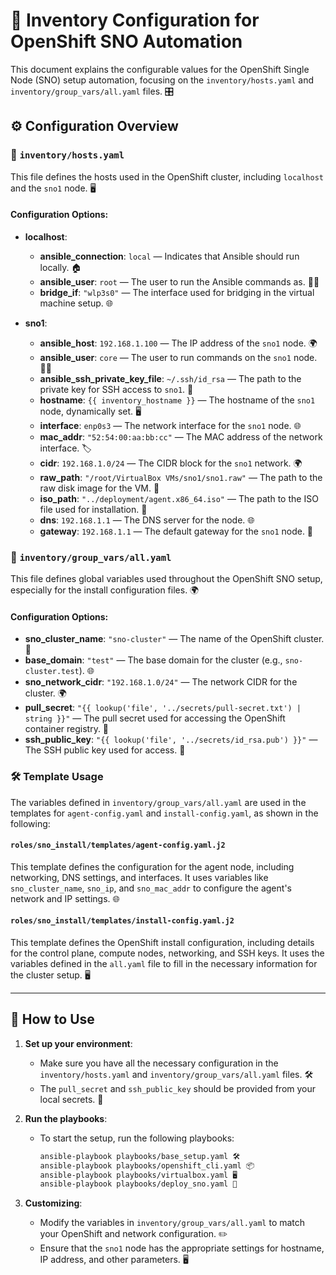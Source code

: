 # 📄 Inventory Configuration for OpenShift SNO Automation

This document explains the configurable values for the OpenShift Single Node (SNO) setup automation, focusing on the `inventory/hosts.yaml` and `inventory/group_vars/all.yaml` files. 🎛️

## ⚙️ Configuration Overview

### 📝 `inventory/hosts.yaml`

This file defines the hosts used in the OpenShift cluster, including `localhost` and the `sno1` node. 🖥️

#### Configuration Options:

- **localhost**:
  - **ansible_connection**: `local` — Indicates that Ansible should run locally. 🏠
  - **ansible_user**: `root` — The user to run the Ansible commands as. 👨‍💻
  - **bridge_if**: `"wlp3s0"` — The interface used for bridging in the virtual machine setup. 🌐

- **sno1**:
  - **ansible_host**: `192.168.1.100` — The IP address of the `sno1` node. 🌍
  - **ansible_user**: `core` — The user to run commands on the `sno1` node. 👨‍💻
  - **ansible_ssh_private_key_file**: `~/.ssh/id_rsa` — The path to the private key for SSH access to `sno1`. 🔑
  - **hostname**: `{{ inventory_hostname }}` — The hostname of the `sno1` node, dynamically set. 🖥️
  - **interface**: `enp0s3` — The network interface for the `sno1` node. 🌐
  - **mac_addr**: `"52:54:00:aa:bb:cc"` — The MAC address of the network interface. 🏷️
  - **cidr**: `192.168.1.0/24` — The CIDR block for the `sno1` network. 🌍
  - **raw_path**: `"/root/VirtualBox VMs/sno1/sno1.raw"` — The path to the raw disk image for the VM. 💾
  - **iso_path**: `"../deployment/agent.x86_64.iso"` — The path to the ISO file used for installation. 📀
  - **dns**: `192.168.1.1` — The DNS server for the node. 🌐
  - **gateway**: `192.168.1.1` — The default gateway for the `sno1` node. 🚪

### 🔧 `inventory/group_vars/all.yaml`

This file defines global variables used throughout the OpenShift SNO setup, especially for the install configuration files. 🌍

#### Configuration Options:

- **sno_cluster_name**: `"sno-cluster"` — The name of the OpenShift cluster. 🏰
- **base_domain**: `"test"` — The base domain for the cluster (e.g., `sno-cluster.test`). 🌐
- **sno_network_cidr**: `"192.168.1.0/24"` — The network CIDR for the cluster. 🌍
- **pull_secret**: `"{{ lookup('file', '../secrets/pull-secret.txt') | string }}"` — The pull secret used for accessing the OpenShift container registry. 🔐
- **ssh_public_key**: `"{{ lookup('file', '../secrets/id_rsa.pub') }}"` — The SSH public key used for access. 🔑

### 🛠️ Template Usage

The variables defined in `inventory/group_vars/all.yaml` are used in the templates for `agent-config.yaml` and `install-config.yaml`, as shown in the following:

#### `roles/sno_install/templates/agent-config.yaml.j2`

This template defines the configuration for the agent node, including networking, DNS settings, and interfaces. It uses variables like `sno_cluster_name`, `sno_ip`, and `sno_mac_addr` to configure the agent's network and IP settings. 🌐

#### `roles/sno_install/templates/install-config.yaml.j2`

This template defines the OpenShift install configuration, including details for the control plane, compute nodes, networking, and SSH keys. It uses the variables defined in the `all.yaml` file to fill in the necessary information for the cluster setup. 🖥️

---

## 🚀 How to Use

1. **Set up your environment**:
   - Make sure you have all the necessary configuration in the `inventory/hosts.yaml` and `inventory/group_vars/all.yaml` files. 🛠️
   - The `pull_secret` and `ssh_public_key` should be provided from your local secrets. 🔑

2. **Run the playbooks**:
   - To start the setup, run the following playbooks:
     ```bash
     ansible-playbook playbooks/base_setup.yaml 🛠️
     ansible-playbook playbooks/openshift_cli.yaml 📦
     ansible-playbook playbooks/virtualbox.yaml 🖥️
     ansible-playbook playbooks/deploy_sno.yaml 🚀
     ```

3. **Customizing**:
   - Modify the variables in `inventory/group_vars/all.yaml` to match your OpenShift and network configuration. ✏️
   - Ensure that the `sno1` node has the appropriate settings for hostname, IP address, and other parameters. 🖥️


